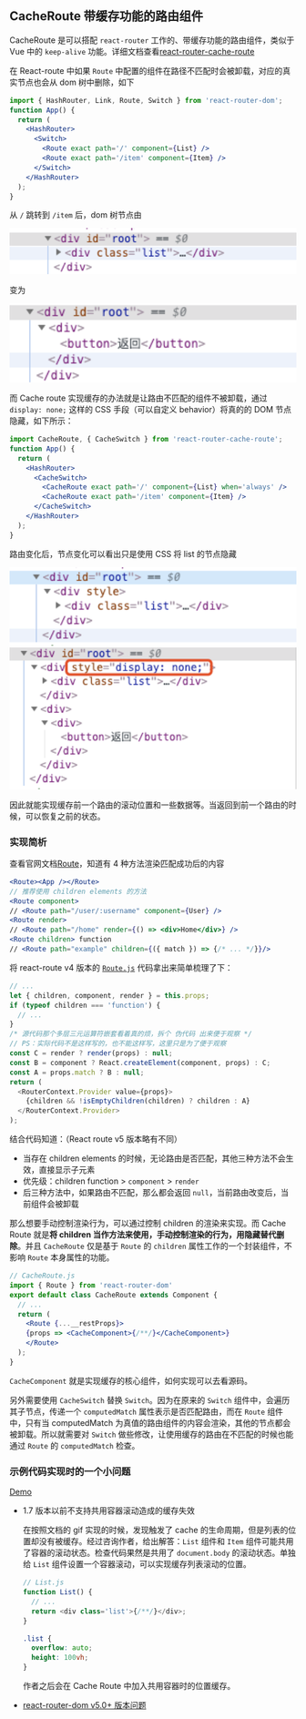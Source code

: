 ## CacheRoute 带缓存功能的路由组件

CacheRoute 是可以搭配 `react-router` 工作的、带缓存功能的路由组件，类似于 Vue 中的 `keep-alive` 功能。详细文档查看[react-router-cache-route](https://github.com/CJY0208/react-router-cache-route/blob/master/README_CN.md)

在 React-route 中如果 `Route` 中配置的组件在路径不匹配时会被卸载，对应的真实节点也会从 dom 树中删除，如下

```jsx
import { HashRouter, Link, Route, Switch } from 'react-router-dom';
function App() {
  return (
    <HashRouter>
      <Switch>
        <Route exact path='/' component={List} />
        <Route exact path='/item' component={Item} />
      </Switch>
    </HashRouter>
  );
}
```

从 `/` 跳转到 `/item` 后，dom 树节点由

![route-list](./img/route-list.png)

变为

![route-item](./img/route-item.png)

而 Cache route 实现缓存的办法就是让路由不匹配的组件不被卸载，通过 `display: none;` 这样的 CSS 手段（可以自定义 behavior）将真的的 DOM 节点隐藏，如下所示：

```jsx
import CacheRoute, { CacheSwitch } from 'react-router-cache-route';
function App() {
  return (
    <HashRouter>
      <CacheSwitch>
        <CacheRoute exact path='/' component={List} when='always' />
        <CacheRoute exact path='/item' component={Item} />
      </CacheSwitch>
    </HashRouter>
  );
}
```

路由变化后，节点变化可以看出只是使用 CSS 将 list 的节点隐藏

![cache route list](./img/cache-route-list.png)
![cache route item](img/cache-route-item.png)

因此就能实现缓存前一个路由的滚动位置和一些数据等。当返回到前一个路由的时候，可以恢复之前的状态。

### 实现简析

查看官网文档[Route](https://reacttraining.com/react-router/web/api/Route)，知道有 4 种方法渲染匹配成功后的内容

```jsx
<Route><App /></Route>
// 推荐使用 children elements 的方法
<Route component>
// <Route path="/user/:username" component={User} />
<Route render>
// <Route path="/home" render={() => <div>Home</div>} />
<Route children> function
// <Route path="example" children={({ match }) => {/* ... */}}/>
```

将 react-route v4 版本的 [`Route.js`](https://github.com/ReactTraining/react-router/blob/v4.4.0/packages/react-router/modules/Route.js) 代码拿出来简单梳理了下：

```js
// ...
let { children, component, render } = this.props;
if (typeof children === 'function') {
  // ...
}
/* 源代码那个多层三元运算符嵌套看着真的烦，拆个 伪代码 出来便于观察 */
// PS：实际代码不是这样写的，也不能这样写，这里只是为了便于观察
const C = render ? render(props) : null;
const B = component ? React.createElement(component, props) : C;
const A = props.match ? B : null;
return (
  <RouterContext.Provider value={props}>
    {children && !isEmptyChildren(children) ? children : A}
  </RouterContext.Provider>
);
```

结合代码知道：（React route v5 版本略有不同）

- 当存在 children elements 的时候，无论路由是否匹配，其他三种方法不会生效，直接显示子元素
- 优先级：children function > `component` > `render`
- 后三种方法中，如果路由不匹配，那么都会返回 `null`，当前路由改变后，当前组件会被卸载

那么想要手动控制渲染行为，可以通过控制 children 的渲染来实现。而 Cache Route 就是**将 children 当作方法来使用，手动控制渲染的行为，用隐藏替代删除**。并且 `CacheRoute` 仅是基于 `Route` 的 `children` 属性工作的一个封装组件，不影响 `Route` 本身属性的功能。

```jsx
// CacheRoute.js
import { Route } from 'react-router-dom'
export default class CacheRoute extends Component {
  // ...
  return (
    <Route {...__restProps}>
    {props => <CacheComponent>{/**/}</CacheComponent>}
    </Route>
  );
}
```

`CacheComponent` 就是实现缓存的核心组件，如何实现可以去看源码。

另外需要使用 `CacheSwitch` 替换 `Switch`。因为在原来的 `Switch` 组件中，会遍历其子节点，传递一个 `computedMatch` 属性表示是否匹配路由，而在 `Route` 组件中，只有当 computedMatch 为真值的路由组件的内容会渲染，其他的节点都会被卸载。所以就需要对 `Switch` 做些修改，让使用缓存的路由在不匹配的时候也能通过 `Route` 的 `computedMatch` 检查。

### 示例代码实现时的一个小问题

[Demo](https://codesandbox.io/s/cache-route-example-9s67j)

- 1.7 版本以前不支持共用容器滚动造成的缓存失效

  在按照文档的 gif 实现的时候，发现触发了 cache 的生命周期，但是列表的位置却没有被缓存。经过咨询作者，给出解答：`List` 组件和 `Item` 组件可能共用了容器的滚动状态。检查代码果然是共用了 `document.body` 的滚动状态。单独给 `List` 组件设置一个容器滚动，可以实现缓存列表滚动的位置。

  ```js
  // List.js
  function List() {
    // ...
    return <div class='list'>{/**/}</div>;
  }
  ```

  ```css
  .list {
    overflow: auto;
    height: 100vh;
  }
  ```

  作者之后会在 Cache Route 中加入共用容器时的位置缓存。

- [react-router-dom v5.0+ 版本问题](https://github.com/CJY0208/react-router-cache-route/issues/45#issuecomment-534947665)
